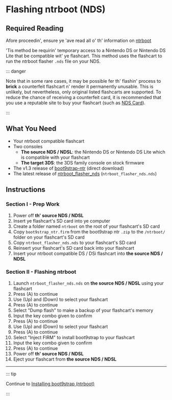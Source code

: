 # Flashing ntrboot (NDS)

## Required Reading

Afore proceedin', ensure ye 'ave read all o' th' information on [ntrboot](ntrboot)

'Tis method be requirin' temporary access to a Nintendo DS or Nintendo DS Lite that be compatible wit' ye flashcart. This method uses the flashcart to run the ntrboot flasher `.nds` file on your NDS.

::: danger

Note that in some rare cases, it may be possible fer th' flashin' process to **brick** a counterfeit flashcart n' render it permanently unusable. This is unlikely, but nevertheless, only original listed flashcarts are supported. To reduce the chance of receiving a counterfeit card, it is recommended that you use a reputable site to buy your flashcart (such as [NDS Card](https://www.nds-card.com/)).

:::

## What You Need

- Your ntrboot compatible flashcart
- Two consoles
  - **The source NDS / NDSL**: the Nintendo DS or Nintendo DS Lite which is compatible with your flashcart
  - **The target 3DS**: the 3DS family console on stock firmware
- The v1.3 release of [boot9strap-ntr](https://github.com/SciresM/boot9strap/releases/download/1.3/boot9strap-1.3-ntr.zip) (direct download)
- The latest release of [ntrboot_flasher_nds](https://github.com/jason0597/ntrboot_flasher_nds/releases/latest) (`ntrboot_flasher_nds.nds`)

## Instructions

### Section I - Prep Work

1. Power off **th' source NDS / NDSL**
2. Insert ye flashcart's SD card into ye computer
3. Create a folder named `ntrboot` on the root of your flashcart's SD card
4. Copy `boot9strap_ntr.firm` from the boot9strap ntr `.zip` to the `/ntrboot/` folder on your flashcart's SD card
5. Copy `ntrboot_flasher_nds.nds` to your flashcart's SD card
6. Reinsert your flashcart's SD card back into your flashcart
7. Insert your ntrboot compatible DS / DSi flashcart into **the source NDS / NDSL**

### Section II - Flashing ntrboot

1. Launch `ntrboot_flasher_nds.nds` on **the source NDS / NDSL** using your flashcart
2. Press (A) to continue
3. Use (Up) and (Down) to select your flashcart
4. Press (A) to continue
5. Select "Dump flash" to make a backup of your flashcart's memory
6. Input the key combo given to confirm
7. Press (A) to continue
8. Use (Up) and (Down) to select your flashcart
9. Press (A) to continue
10. Select "Inject FIRM" to install boot9strap to your flashcart
11. Input the key combo given to confirm
12. Press (A) to continue
13. Power off **th' source NDS / NDSL**
14. Eject your flashcart from **the source NDS / NDSL**

___

::: tip

Continue to [Installing boot9strap (ntrboot)](installing-boot9strap-\(ntrboot\))

:::
